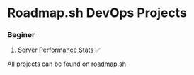 # Roadmap.sh DevOps Projects

### Beginer
1. [Server Performance Stats](https://roadmap.sh/projects/server-stats) ✅


All projects can be found on [roadmap.sh](https://roadmap.sh/devops/projects)
